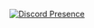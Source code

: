[![Discord Presence](https://lanyard.cnrad.dev/api/988687146896490539)](https://discord.com/users/988687146896490539)

